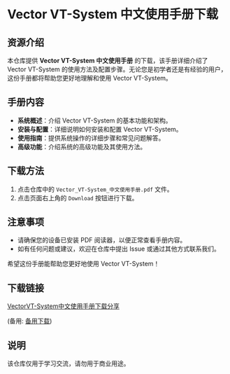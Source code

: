 # Vector VT-System 中文使用手册下载

## 资源介绍

本仓库提供 **Vector VT-System 中文使用手册** 的下载，该手册详细介绍了 Vector VT-System 的使用方法及配置步骤。无论您是初学者还是有经验的用户，这份手册都将帮助您更好地理解和使用 Vector VT-System。

## 手册内容

- **系统概述**：介绍 Vector VT-System 的基本功能和架构。
- **安装与配置**：详细说明如何安装和配置 Vector VT-System。
- **使用指南**：提供系统操作的详细步骤和常见问题解答。
- **高级功能**：介绍系统的高级功能及其使用方法。

## 下载方法

1. 点击仓库中的 `Vector_VT-System_中文使用手册.pdf` 文件。
2. 点击页面右上角的 `Download` 按钮进行下载。

## 注意事项

- 请确保您的设备已安装 PDF 阅读器，以便正常查看手册内容。
- 如有任何问题或建议，欢迎在仓库中提出 Issue 或通过其他方式联系我们。

希望这份手册能帮助您更好地使用 Vector VT-System！

## 下载链接
[VectorVT-System中文使用手册下载分享](https://pan.quark.cn/s/060c18238850) 

(备用: [备用下载](https://pan.baidu.com/s/1aI_hLR21Ms56kTNfxym7LA?pwd=1234))

## 说明

该仓库仅用于学习交流，请勿用于商业用途。
